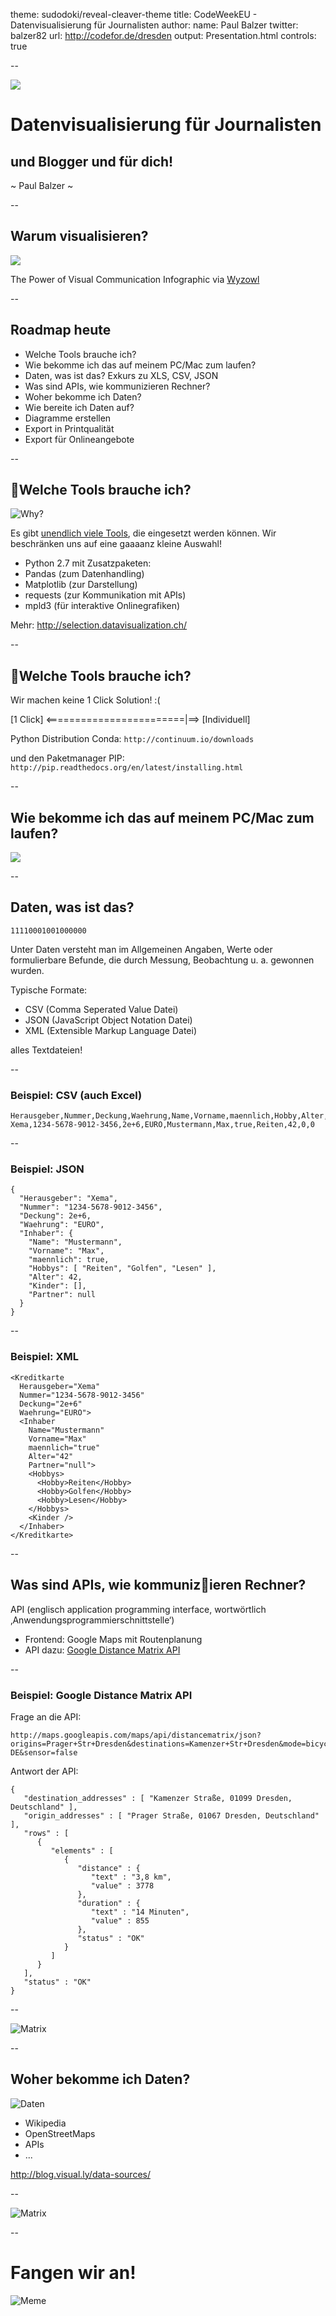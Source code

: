 theme: sudodoki/reveal-cleaver-theme
title: CodeWeekEU - Datenvisualisierung für Journalisten
author:
  name: Paul Balzer
  twitter: balzer82
  url: http://codefor.de/dresden
  output: Presentation.html
controls: true

--

![](http://blog.slub-dresden.de/uploads/RTEmagicC_codeweek-slider.png.png)

# Datenvisualisierung für Journalisten
## und Blogger und für dich!

~ Paul Balzer ~

--

## Warum visualisieren?

![](http://mechlab-engineering.de/wordpress/wp-content/uploads/2014/10/visuelle-kommunikation-ausschnitt-595x484.jpg)

The Power of Visual Communication Infographic via [Wyzowl](https://www.wyzowl.com/blog/power-visual-communication-infographic/)

--


## Roadmap heute

* Welche Tools brauche ich?
* Wie bekomme ich das auf meinem PC/Mac zum laufen?
* Daten, was ist das? Exkurs zu XLS, CSV, JSON
* Was sind APIs, wie kommunizieren Rechner?
* Woher bekomme ich Daten?
* Wie bereite ich Daten auf?
* Diagramme erstellen
* Export in Printqualität
* Export für Onlineangebote


--

## Welche Tools brauche ich?

![Why?](http://www.timelinecoverbanner.com/cliparts/wp-content/digital-scrapbooking/neutral-whyyyyy.png)

Es gibt [unendlich viele Tools](http://selection.datavisualization.ch/), die eingesetzt werden können. Wir beschränken uns auf eine gaaaanz kleine Auswahl!


* Python 2.7 mit Zusatzpaketen:
* Pandas (zum Datenhandling)
* Matplotlib (zur Darstellung)
* requests (zur Kommunikation mit APIs)
* mpld3 (für interaktive Onlinegrafiken)


Mehr: http://selection.datavisualization.ch/

--

## Welche Tools brauche ich?

Wir machen keine 1 Click Solution! :(

[1 Click] <========================|==> [Individuell]


Python Distribution Conda:
`http://continuum.io/downloads`

und den Paketmanager PIP:
`http://pip.readthedocs.org/en/latest/installing.html`

--

## Wie bekomme ich das auf meinem PC/Mac zum laufen?

![](http://www.troll.me/images/victory-baby/you-can-do-it-just-try.jpg)

--

## Daten, was ist das?

`11110001001000000`

Unter Daten versteht man im Allgemeinen Angaben, Werte oder formulierbare Befunde, die durch Messung, Beobachtung u. a. gewonnen wurden.


Typische Formate:

* CSV (Comma Seperated Value Datei)
* JSON (JavaScript Object Notation Datei)
* XML (Extensible Markup Language Datei)

alles Textdateien!


--

### Beispiel: CSV (auch Excel)

```
Herausgeber,Nummer,Deckung,Waehrung,Name,Vorname,maennlich,Hobby,Alter,Kind,Partner
Xema,1234-5678-9012-3456,2e+6,EURO,Mustermann,Max,true,Reiten,42,0,0
```

--

### Beispiel: JSON

```
{
  "Herausgeber": "Xema",
  "Nummer": "1234-5678-9012-3456",
  "Deckung": 2e+6,
  "Waehrung": "EURO",
  "Inhaber": {
    "Name": "Mustermann",
    "Vorname": "Max",
    "maennlich": true,
    "Hobbys": [ "Reiten", "Golfen", "Lesen" ],
    "Alter": 42,
    "Kinder": [],
    "Partner": null
  }
}
```

--

### Beispiel: XML

```
<Kreditkarte
  Herausgeber="Xema"
  Nummer="1234-5678-9012-3456"
  Deckung="2e+6"
  Waehrung="EURO">
  <Inhaber
    Name="Mustermann"
    Vorname="Max"
    maennlich="true"
    Alter="42"
    Partner="null">
    <Hobbys>
      <Hobby>Reiten</Hobby>
      <Hobby>Golfen</Hobby>
      <Hobby>Lesen</Hobby>
    </Hobbys>
    <Kinder />
  </Inhaber>
</Kreditkarte>
```

--

## Was sind APIs, wie kommunizieren Rechner?

API (englisch application programming interface, wortwörtlich ‚Anwendungs­programmier­schnittstelle‘)

* Frontend: Google Maps mit Routenplanung
* API dazu: [Google Distance Matrix API](https://developers.google.com/maps/documentation/distancematrix/?hl=de)

--

### Beispiel: Google Distance Matrix API

Frage an die API:
```
http://maps.googleapis.com/maps/api/distancematrix/json?origins=Prager+Str+Dresden&destinations=Kamenzer+Str+Dresden&mode=bicycling&language=de-DE&sensor=false
```

Antwort der API:
```
{
   "destination_addresses" : [ "Kamenzer Straße, 01099 Dresden, Deutschland" ],
   "origin_addresses" : [ "Prager Straße, 01067 Dresden, Deutschland" ],
   "rows" : [
      {
         "elements" : [
            {
               "distance" : {
                  "text" : "3,8 km",
                  "value" : 3778
               },
               "duration" : {
                  "text" : "14 Minuten",
                  "value" : 855
               },
               "status" : "OK"
            }
         ]
      }
   ],
   "status" : "OK"
}
```

--

![Matrix](http://i.huffpost.com/gen/799955/thumbs/o-THE-MATRIX-AND-HINDUISM-facebook.jpg)

-- 

## Woher bekomme ich Daten?

![Daten](http://i.imgur.com/pMHcemY.jpg)

* Wikipedia
* OpenStreetMaps
* APIs
* ...

http://blog.visual.ly/data-sources/

--

![Matrix](http://mechlab-engineering.de/wordpress/wp-content/uploads/2014/10/Headerimage-700x441.jpg)

--

# Fangen wir an!

![Meme](http://i1.kym-cdn.com/photos/images/newsfeed/000/415/209/3b4.png)